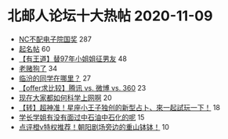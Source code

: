 # 北邮人论坛十大热帖 2020-11-09

- [NC不配电子院国奖](https://bbs.byr.cn/article/Picture/3269076) 287
- [起名帖](https://bbs.byr.cn/article/Talking/6239892) 60
- [【有王道】替97年小姐姐征男友](https://bbs.byr.cn/article/Friends/1976703) 48
- [老赌狗了](https://bbs.byr.cn/article/Feeling/3158908) 34
- [临汾的同学在哪里？](https://bbs.byr.cn/article/Shanxi/210724) 27
- [【offer求比较】腾讯 vs. 微博 vs. 360](https://bbs.byr.cn/article/Job/2110841) 23
- [现在大家都如何科学上网啊](https://bbs.byr.cn/article/WWWTechnology/41635) 20
- [【转】超神准！星座小王子独创的新型占卜、來一起試玩一下！](https://bbs.byr.cn/article/Constellations/326533) 18
- [学长学姐有没有面过中石油中石化的呢](https://bbs.byr.cn/article/WorkLife/1155553) 15
- [点评橙v特权推荐！朝阳剧场旁边的重山钵钵！](https://bbs.byr.cn/article/Food/508769) 10


